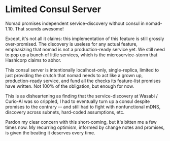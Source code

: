 # Limited Consul Server

Nomad promises independent service-discovery without consul in nomad-1.10.  That sounds awesome!

Except, it's not all it claims: this implementation of this feature is still grossly over-promised.
The discovery is useless for any actual feature, emphasizing that nomad is not a production-ready
service yet. We still need to pop up a bunch of little services, which is the microservice-storm
that Hashicorp claims to abhor.

This consul server is intentionally localhost-only, single-replica, limited to just providing the
crutch that nomad needs to act like a grown up, production-ready service, and fund all the checks
its feature-list promises have written.  Not 100% of the obligation, but enough for now.

This is as disheartening as finding that the service-discovery at Wasabi / Curio-AI was so
crippled, I had to eventually turn up a consul despite promises to the contrary -- and still had to
fight with nonfunctional mDNS, discovery across subnets, hard-coded assumptions, etc.

Pardon my clear concern with this short-coming, but it's bitten me a few times now. My recurring
optimism, informed by change notes and promises, is given the beating it deserves every time.
